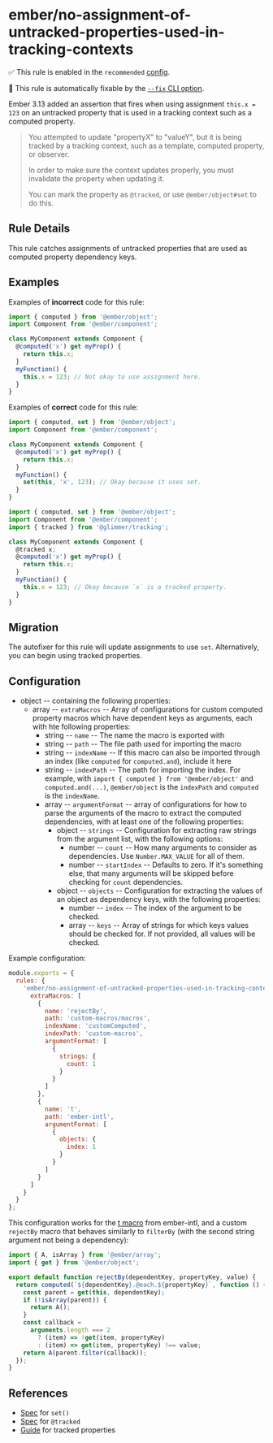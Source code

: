 # ember/no-assignment-of-untracked-properties-used-in-tracking-contexts

✅ This rule is enabled in the `recommended` [config](https://github.com/ember-cli/eslint-plugin-ember#-configurations).

🔧 This rule is automatically fixable by the [`--fix` CLI option](https://eslint.org/docs/latest/user-guide/command-line-interface#--fix).

<!-- end auto-generated rule header -->

Ember 3.13 added an assertion that fires when using assignment `this.x = 123` on an untracked property that is used in a tracking context such as a computed property.

> You attempted to update "propertyX" to "valueY",
but it is being tracked by a tracking context, such as a template, computed property, or observer.
>
> In order to make sure the context updates properly, you must invalidate the property when updating it.
>
> You can mark the property as `@tracked`, or use `@ember/object#set` to do this.

## Rule Details

This rule catches assignments of untracked properties that are used as computed property dependency keys.

## Examples

Examples of **incorrect** code for this rule:

```js
import { computed } from '@ember/object';
import Component from '@ember/component';

class MyComponent extends Component {
  @computed('x') get myProp() {
    return this.x;
  }
  myFunction() {
    this.x = 123; // Not okay to use assignment here.
  }
}
```

Examples of **correct** code for this rule:

```js
import { computed, set } from '@ember/object';
import Component from '@ember/component';

class MyComponent extends Component {
  @computed('x') get myProp() {
    return this.x;
  }
  myFunction() {
    set(this, 'x', 123); // Okay because it uses set.
  }
}
```

```js
import { computed, set } from '@ember/object';
import Component from '@ember/component';
import { tracked } from '@glimmer/tracking';

class MyComponent extends Component {
  @tracked x;
  @computed('x') get myProp() {
    return this.x;
  }
  myFunction() {
    this.x = 123; // Okay because `x` is a tracked property.
  }
}
```

## Migration

The autofixer for this rule will update assignments to use `set`. Alternatively, you can begin using tracked properties.

## Configuration

- object -- containing the following properties:
  - array -- `extraMacros` -- Array of configurations for custom computed property macros which have dependent keys as arguments, each with hte following properties:
    - string -- `name` -- The name the macro is exported with
    - string -- `path` -- The file path used for importing the macro
    - string -- `indexName` -- If this macro can also be imported through an index (like `computed` for `computed.and`), include it here
    - string -- `indexPath` -- The path for importing the index. For example, with `import { computed } from '@ember/object'` and `computed.and(...)`, `@ember/object` is the `indexPath` and `computed` is the `indexName`.
    - array -- `argumentFormat` -- array of configurations for how to parse the arguments of the macro to extract the computed dependencies, with at least one of the following properties:
      - object -- `strings` -- Configuration for extracting raw strings from the argument list, with the following options:
        - number -- `count` -- How many arguments to consider as dependencies. Use `Number.MAX_VALUE` for all of them.
        - number -- `startIndex` -- Defaults to zero. If it's something else, that many arguments will be skipped before checking for `count` dependencies.
      - object -- `objects` -- Configuration for extracting the values of an object as dependency keys, with the following properties:
        - number -- `index` -- The index of the argument to be checked.
        - array -- `keys` -- Array of strings for which keys values should be checked for. If not provided, all values will be checked.

Example configuration:

```js
module.exports = {
  rules: {
    'ember/no-assignment-of-untracked-properties-used-in-tracking-contexts': {
      extraMacros: [
        {
          name: 'rejectBy',
          path: 'custom-macros/macros',
          indexName: 'customComputed',
          indexPath: 'custom-macros',
          argumentFormat: [
            {
              strings: {
                count: 1
              }
            }
          ]
        },
        {
          name: 't',
          path: 'ember-intl',
          argumentFormat: [
            {
              objects: {
                index: 1
              }
            }
          ]
        }
      ]
    }
  }
};
```

This configuration works for the [t macro](https://ember-intl.github.io/ember-intl/versions/master/docs/guide/translating-text#t) from ember-intl, and a custom `rejectBy` macro that behaves similarly to `filterBy` (with the second string argument not being a dependency):

```js
import { A, isArray } from '@ember/array';
import { get } from '@ember/object';

export default function rejectBy(dependentKey, propertyKey, value) {
  return computed(`${dependentKey}.@each.${propertyKey}`, function () {
    const parent = get(this, dependentKey);
    if (!isArray(parent)) {
      return A();
    }
    const callback =
      arguments.length === 2
        ? (item) => !get(item, propertyKey)
        : (item) => get(item, propertyKey) !== value;
    return A(parent.filter(callback));
  });
}
```

## References

- [Spec](https://api.emberjs.com/ember/release/functions/@ember%2Fobject/set) for `set()`
- [Spec](https://api.emberjs.com/ember/3.16/functions/@glimmer%2Ftracking/tracked) for `@tracked`
- [Guide](https://guides.emberjs.com/release/upgrading/current-edition/tracked-properties/) for tracked properties
